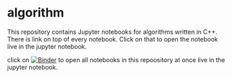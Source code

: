# algorithm
This repository contains Jupyter notebooks for algorithms written in C++. There is link on top of every notebook. Click on that to open the notebook live in the jupyter notebook.  

click on [![Binder](https://mybinder.org/badge_logo.svg)](https://mybinder.org/v2/gh/abhiyantaabhishek/algorithm/master) to open all notebooks in this repoository at once live in the jupyter notebook.
